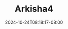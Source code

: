 --- 
title: "Arkisha4"
description: "video  video bokep Arkisha4 telegram    "
date: 2024-10-24T08:18:17-08:00
file_code: "gh6ebi7ucjyn"
draft: false
cover: "5o9hccjnbtjwhbod.jpg"
tags: ["indo", "bokep-indo", "bokep-viral", "bokep-ig"]
length: 21
fld_id: "1482657"
foldername: "Arkisha 1"
categories: ["Arkisha 1"]
views: 0
---
